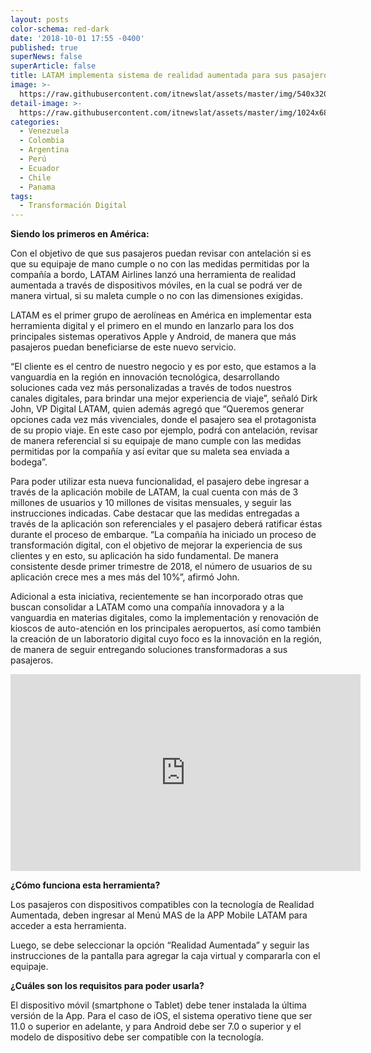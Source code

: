 ```yaml
---
layout: posts
color-schema: red-dark
date: '2018-10-01 17:55 -0400'
published: true
superNews: false
superArticle: false
title: LATAM implementa sistema de realidad aumentada para sus pasajeros
image: >-
  https://raw.githubusercontent.com/itnewslat/assets/master/img/540x320/Latam-p.jpg
detail-image: >-
  https://raw.githubusercontent.com/itnewslat/assets/master/img/1024x680/Latam-g.jpg
categories:
  - Venezuela
  - Colombia
  - Argentina
  - Perú
  - Ecuador
  - Chile
  - Panama
tags:
  - Transformación Digital
---
```

**Siendo los primeros en América:**
 
Con el objetivo de que sus pasajeros puedan revisar con antelación si es que su equipaje de mano cumple o no con las medidas permitidas por la compañía a bordo, LATAM Airlines lanzó una herramienta de realidad aumentada a través de dispositivos móviles, en la cual se podrá ver de manera virtual, si su maleta cumple o no con las dimensiones exigidas.
 
LATAM es el primer grupo de aerolíneas en América en implementar esta herramienta digital y el primero en el mundo en lanzarlo para los dos principales sistemas operativos Apple y Android, de manera que más pasajeros puedan beneficiarse de este nuevo servicio.
 
“El cliente es el centro de nuestro negocio y es por esto, que estamos a la vanguardia en la región en innovación tecnológica, desarrollando soluciones cada vez más personalizadas a través de todos nuestros canales digitales, para brindar una mejor experiencia de viaje”, señaló Dirk John, VP Digital LATAM, quien además agregó que “Queremos generar opciones cada vez más vivenciales, donde el pasajero sea el protagonista de su propio viaje. En este caso por ejemplo, podrá con antelación, revisar de manera referencial si su equipaje de mano cumple con las medidas permitidas por la compañía y así evitar que su maleta sea enviada a bodega”. 
 
Para poder utilizar esta nueva funcionalidad, el pasajero debe ingresar a través de la aplicación mobile de LATAM, la cual cuenta con más de 3 millones de usuarios y 10 millones de visitas mensuales, y seguir las instrucciones indicadas. Cabe destacar que las medidas entregadas a través de la aplicación son referenciales y el pasajero deberá ratificar éstas durante el proceso de embarque. “La compañía ha iniciado un proceso de transformación digital, con el objetivo de mejorar la experiencia de sus clientes y en esto, su aplicación ha sido fundamental. De manera consistente desde primer trimestre de 2018, el número de usuarios de su aplicación crece mes a mes más del 10%”, afirmó John. 
 
Adicional a esta iniciativa, recientemente se han incorporado otras que buscan consolidar a LATAM como una compañía innovadora y a la vanguardia en materias digitales, como la implementación y renovación de kioscos de auto-atención en los principales aeropuertos, así como también la creación de un laboratorio digital cuyo foco es la innovación en la región, de manera de seguir entregando soluciones transformadoras a sus pasajeros. 
 
<iframe width="560" height="315" src="https://www.youtube.com/embed/g3Xq40IAAzo" frameborder="0" allow="autoplay; encrypted-media" allowfullscreen></iframe>
 
**¿Cómo funciona esta herramienta?**

Los pasajeros con dispositivos compatibles con la tecnología de Realidad Aumentada, deben ingresar al Menú MAS de la APP Mobile LATAM para acceder a esta herramienta. 

Luego, se debe seleccionar la opción “Realidad Aumentada” y seguir las instrucciones de la pantalla para agregar la caja virtual y compararla con el equipaje. 
 
**¿Cuáles son los requisitos para poder usarla?**

El dispositivo móvil (smartphone o Tablet) debe tener instalada la última versión de la App. Para el caso de iOS, el sistema operativo tiene que ser 11.0 o superior en adelante, y para Android debe ser 7.0 o superior y el modelo de dispositivo debe ser compatible con la tecnología. 